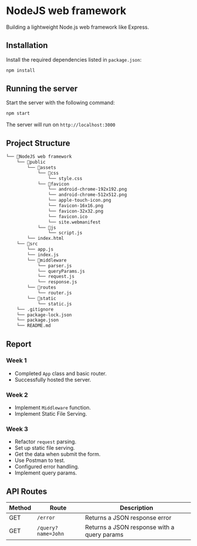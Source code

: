 # NodeJS web framework

Building a lightweight Node.js web framework like Express.

## Installation

Install the required dependencies listed in `package.json`:

```bash
npm install
```

## Running the server

Start the server with the following command:

```bash
npm start
```

The server will run on `http://localhost:3000`

## Project Structure

```bash
└── 📁NodeJS web framework
    └── 📁public
        └── 📁assets
            └── 📁css
                └── style.css
            └── 📁favicon
                └── android-chrome-192x192.png
                └── android-chrome-512x512.png
                └── apple-touch-icon.png
                └── favicon-16x16.png
                └── favicon-32x32.png
                └── favicon.ico
                └── site.webmanifest
            └── 📁js
                └── script.js
        └── index.html
    └── 📁src
        └── app.js
        └── index.js
        └── 📁middleware
            └── parser.js
            └── queryParams.js
            └── request.js
            └── response.js
        └── 📁routes
            └── router.js
        └── 📁static
            └── static.js
    └── .gitignore
    └── package-lock.json
    └── package.json
    └── README.md
```

## Report

### Week 1

- Completed `App` class and basic router.
- Successfully hosted the server.

### Week 2

- Implement `Middleware` function.
- Implement Static File Serving.

### Week 3

- Refactor `request` parsing.
- Set up static file serving.
- Get the data when submit the form.
- Use Postman to test.
- Configured error handling.
- Implement query params.

## API Routes

| Method | Route        | Description               |
|--------|-------------|---------------------------|
| GET    | `/error`         | Returns a JSON response error      |
| GET    | `/query?name=John`    | Returns a JSON response with a query params   |
